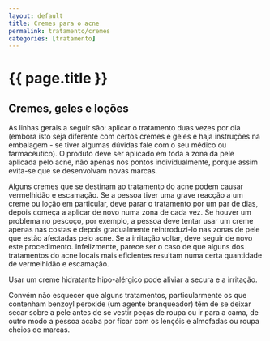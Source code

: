 ```yaml
---
layout: default
title: Cremes para o acne
permalink: tratamento/cremes
categories: [tratamento]
---
```


# {{ page.title }}

## Cremes, geles e loções

As linhas gerais a seguir são: aplicar o tratamento duas vezes por dia (embora isto seja diferente com certos cremes e geles e haja instruções na embalagem - se tiver algumas dúvidas fale com o seu médico ou farmacêutico). O produto deve ser aplicado em toda a zona da pele aplicada pelo acne, não apenas nos pontos individualmente, porque assim evita-se que se desenvolvam novas marcas.

Alguns cremes que se destinam ao tratamento do acne podem causar vermelhidão e escamação. Se a pessoa tiver uma grave reacção a um creme ou loção em particular, deve parar o tratamento por um par de dias, depois começa a aplicar de novo numa zona de cada vez. Se houver um problema no pescoço, por exemplo, a pessoa deve tentar usar um creme apenas nas costas e depois gradualmente reintroduzi-Io nas zonas de pele que estão afectadas pelo acne. Se a irritação voltar, deve seguir de novo este procedimento. Infelizmente, parece ser o caso de que alguns dos tratamentos do acne locais mais eficientes resultam numa certa quantidade de vermelhidão e escamação.

Usar um creme hidratante hipo-alérgico pode aliviar a secura e a irritação.

Convém não esquecer que alguns tratamentos, particularmente os que contenham benzoyl peroxide (um agente branqueador) têm de se deixar secar sobre a pele antes de se vestir peças de roupa ou ir para a cama, de outro modo a pessoa acaba por ficar com os lençóis e almofadas ou roupa cheios de marcas.
